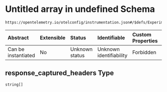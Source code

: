# Untitled array in undefined Schema

```txt
https://opentelemetry.io/otelconfig/instrumentation.json#/$defs/ExperimentalHttpInstrumentation/properties/server/properties/response_captured_headers
```



| Abstract            | Extensible | Status         | Identifiable            | Custom Properties | Additional Properties | Access Restrictions | Defined In                                                                      |
| :------------------ | :--------- | :------------- | :---------------------- | :---------------- | :-------------------- | :------------------ | :------------------------------------------------------------------------------ |
| Can be instantiated | No         | Unknown status | Unknown identifiability | Forbidden         | Allowed               | none                | [instrumentation.json\*](../schema/instrumentation.json "open original schema") |

## response\_captured\_headers Type

`string[]`
